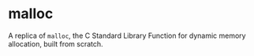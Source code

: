 # malloc
A replica of `malloc`, the C Standard Library Function for dynamic memory allocation, built from scratch.
